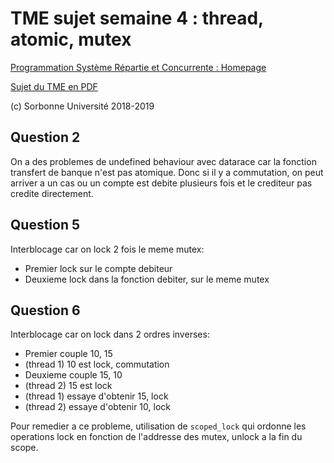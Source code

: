 # TME sujet semaine 4 : thread, atomic, mutex

[Programmation Système Répartie et Concurrente : Homepage](https://pages.lip6.fr/Yann.Thierry-Mieg/PR)

[Sujet du TME en PDF](https://pages.lip6.fr/Yann.Thierry-Mieg/PR/tdtme4.pdf)

(c) Sorbonne Université 2018-2019

## Question 2

On a des problemes de undefined behaviour avec datarace car la fonction
transfert de banque n'est pas atomique. Donc si il y a commutation, on peut
arriver a un cas ou un compte est debite plusieurs fois et le crediteur pas
credite directement.

## Question 5

Interblocage car on lock 2 fois le meme mutex:

- Premier lock sur le compte debiteur
- Deuxieme lock dans la fonction debiter, sur le meme mutex

## Question 6

Interblocage car on lock dans 2 ordres inverses:

- Premier couple 10, 15
- (thread 1) 10 est lock, commutation
- Deuxieme couple 15, 10
- (thread 2) 15 est lock
- (thread 1) essaye d'obtenir 15, lock
- (thread 2) essaye d'obtenir 10, lock

Pour remedier a ce probleme, utilisation de `scoped_lock` qui ordonne les
operations lock en fonction de l'addresse des mutex, unlock a la fin du scope.
